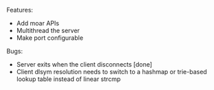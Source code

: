 Features:
- Add moar APIs
- Multithread the server
- Make port configurable

Bugs:
- Server exits when the client disconnects [done]
- Client dlsym resolution needs to switch to a hashmap or trie-based lookup table instead of linear strcmp